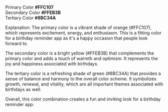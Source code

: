 Primary Color **#FFC107**	<br>
Secondary Color	**#FFEB3B**	<br>
Tertiary Color **#8BC34A** <br>
	
Explanation:
The primary color is a vibrant shade of orange (#FFC107), which represents excitement, energy, and enthusiasm. This is a fitting color for a birthday reminder app as it's a happy occasion that people look forward to.<br>

The secondary color is a bright yellow (#FFEB3B) that complements the primary color and adds a touch of warmth and optimism. It represents the joy and happiness associated with birthdays.<br>

The tertiary color is a refreshing shade of green (#8BC34A) that provides a sense of balance and harmony to the overall color scheme. It symbolizes growth, renewal, and vitality, which are all important themes associated with birthdays as well.<br>

Overall, this color combination creates a fun and inviting look for a birthday reminder app.<br>

